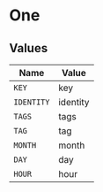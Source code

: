# One


## Values

| Name       | Value      |
| ---------- | ---------- |
| `KEY`      | key        |
| `IDENTITY` | identity   |
| `TAGS`     | tags       |
| `TAG`      | tag        |
| `MONTH`    | month      |
| `DAY`      | day        |
| `HOUR`     | hour       |